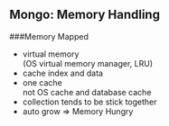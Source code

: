 Mongo: Memory Handling
-------------

###Memory Mapped
* virtual memory <div class="subtext">(OS virtual memory manager, LRU)</div>
* cache index and data
* one cache <div class="subtext">not OS cache and database cache</div>
* collection tends to be stick together
* auto grow => Memory Hungry